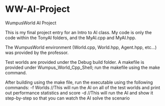 # WW-AI-Project
WumpusWorld AI Project

This is my final project entry for an Intro to AI class.
My code is only the code within the TonyAI folders, and the MyAI.cpp and MyAI.hpp.

The WumpusWorld environment (World.cpp, World.hpp, Agent.hpp, etc...) was provided by the professor.

Test worlds are provided under the Debug build folder.
A makefile is provided under Wumpus_World_Cpp_Shell; run the makefile using the make command.

After building using the make file, run the executable using the following commands:
-f Worlds     //This will run the AI on all of the test worlds and print out performance statistics and score
-d            //This will run the AI and show it step-by-step so that you can watch the AI solve the scenario
